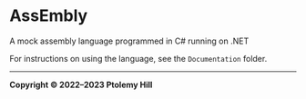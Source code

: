 # AssEmbly

A mock assembly language programmed in C# running on .NET

For instructions on using the language, see the `Documentation` folder.

---

**Copyright © 2022–2023  Ptolemy Hill**
